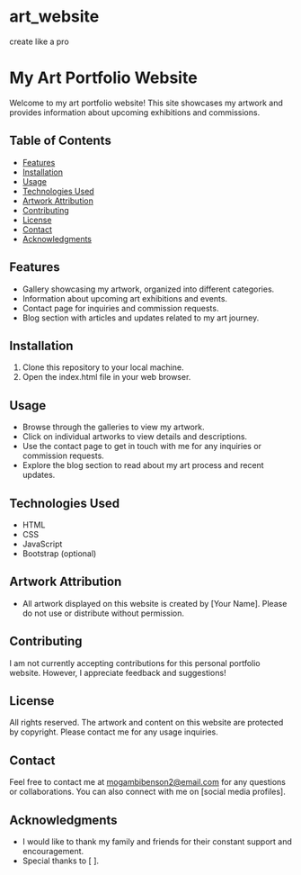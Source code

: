 # art_website

create like a pro

# My Art Portfolio Website

Welcome to my art portfolio website! This site showcases my artwork and provides information about upcoming exhibitions and commissions.

## Table of Contents
- [Features](#features)
- [Installation](#installation)
- [Usage](#usage)
- [Technologies Used](#technologies-used)
- [Artwork Attribution](#artwork-attribution)
- [Contributing](#contributing)
- [License](#license)
- [Contact](#contact)
- [Acknowledgments](#acknowledgments)

## Features
- Gallery showcasing my artwork, organized into different categories.
- Information about upcoming art exhibitions and events.
- Contact page for inquiries and commission requests.
- Blog section with articles and updates related to my art journey.

## Installation
1. Clone this repository to your local machine.
2. Open the index.html file in your web browser.

## Usage
- Browse through the galleries to view my artwork.
- Click on individual artworks to view details and descriptions.
- Use the contact page to get in touch with me for any inquiries or commission requests.
- Explore the blog section to read about my art process and recent updates.

## Technologies Used
- HTML
- CSS
- JavaScript
- Bootstrap (optional)

## Artwork Attribution
- All artwork displayed on this website is created by [Your Name]. Please do not use or distribute without permission.

## Contributing
I am not currently accepting contributions for this personal portfolio website. However, I appreciate feedback and suggestions!

## License
All rights reserved. The artwork and content on this website are protected by copyright. Please contact me for any usage inquiries.

## Contact
Feel free to contact me at mogambibenson2@email.com for any questions or collaborations. You can also connect with me on [social media profiles].

## Acknowledgments
- I would like to thank my family and friends for their constant support and encouragement.
- Special thanks to [ ].

